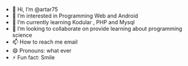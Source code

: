 - 👋 Hi, I’m @artar75
- 👀 I’m interested in Programming Web and Android
- 🌱 I’m currently learning Kodular , PHP and Mysql
- 💞️ I’m looking to collaborate on provide learning about programming science
- 📫 How to reach me email
- 😄 Pronouns: what ever
- ⚡ Fun fact: Smile

<!---
artar75/artar75 is a ✨ special ✨ repository because its `README.md` (this file) appears on your GitHub profile.
You can click the Preview link to take a look at your changes.
--->
